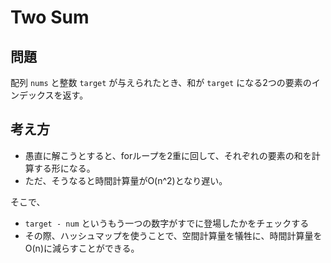 # Two Sum

## 問題

配列 `nums` と整数 `target` が与えられたとき、和が `target`
になる2つの要素のインデックスを返す。

## 考え方

- 愚直に解こうとすると、forループを2重に回して、それぞれの要素の和を計算する形になる。
- ただ、そうなると時間計算量がO(n^2)となり遅い。

そこで、

- `target - num` というもう一つの数字がすでに登場したかをチェックする
- その際、ハッシュマップを使うことで、空間計算量を犠牲に、時間計算量をO(n)に減らすことができる。
